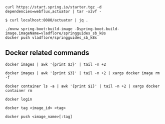 ```
curl https://start.spring.io/starter.tgz -d dependencies=webflux,actuator | tar -xzvf -
```

```
$ curl localhost:8080/actuator | jq .
```

```
./mvnw spring-boot:build-image -Dspring-boot.build-image.imageName=vladflore/springguides_sb_k8s
docker push vladflore/springguides_sb_k8s
```

## Docker related commands

`docker images | awk '{print $3}' | tail -n +2`

`docker images | awk '{print $3}' | tail -n +2 | xargs docker image rm -f`

`docker container ls -a | awk '{print $1}' | tail -n +2 | xargs docker container rm`

`docker login`

`docker tag <image_id> <tag>`

`docker push <image_name>[:tag]`
